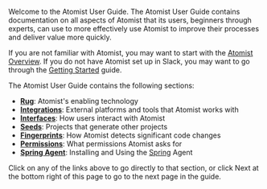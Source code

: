 Welcome to the Atomist User Guide.  The Atomist User Guide contains
documentation on all aspects of Atomist that its users, beginners
through experts, can use to more effectively use Atomist to improve
their processes and deliver value more quickly.

If you are not familiar with Atomist, you may want to start with
the [Atomist Overview][overview].  If you do not have Atomist set up
in Slack, you may want to go through
the [Getting Started][getting-started] guide.

[overview]: /index.md
[getting-started]: /getting-started/index.md

The Atomist User Guide contains the following sections:

-   [**Rug**][rug]: Atomist's enabling technology
-   [**Integrations**][integrations]: External platforms and tools that Atomist works with
-   [**Interfaces**][interfaces]: How users interact with Atomist
-   [**Seeds**][fingerprints]: Projects that generate other projects
-   [**Fingerprints**][fingerprints]: How Atomist detects significant code changes
-   [**Permissions**][permissions]: What permissions Atomist asks for
-   [**Spring Agent**][spring-agent]: Installing and Using the [Spring][spring] Agent

[rug]: rug/index.md
[integrations]: integrations/index.md
[interfaces]: interfaces/index.md
[fingerprints]: fingerprints.md
[permissions]: permissions/index.md
[spring-agent]: spring-agent.md
[spring]: https://spring.io/

Click on any of the links above to go directly to that section, or
click Next at the bottom right of this page to go to the next page in
the guide.
